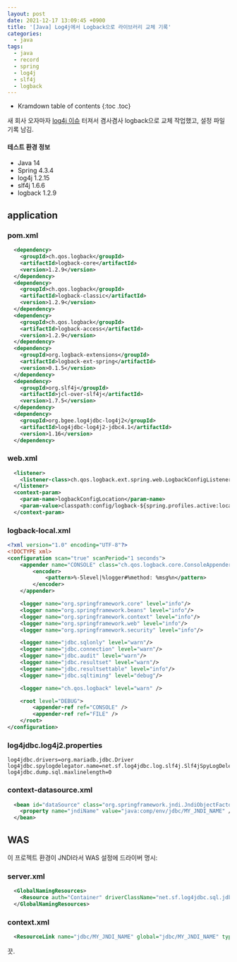 ```yaml
---
layout: post
date: 2021-12-17 13:09:45 +0900
title: '[Java] Log4j에서 Logback으로 라이브러리 교체 기록'
categories:
  - java
tags:
  - java
  - record
  - spring
  - log4j
  - slf4j
  - logback
---
```


* Kramdown table of contents
{:toc .toc}

새 회사 오자마자 [log4j 이슈](https://github.com/advisories/GHSA-jfh8-c2jp-5v3q) 터져서 겸사겸사 logback으로 교체 작업했고, 설정 파일 기록 남김.

#### 테스트 환경 정보

- Java 14
- Spring 4.3.4
- log4j 1.2.15
- slf4j 1.6.6
- logback 1.2.9


## application

### pom.xml

```xml
  <dependency>
    <groupId>ch.qos.logback</groupId>
    <artifactId>logback-core</artifactId>
    <version>1.2.9</version>
  </dependency>
  <dependency>
    <groupId>ch.qos.logback</groupId>
    <artifactId>logback-classic</artifactId>
    <version>1.2.9</version>
  </dependency>
  <dependency>
    <groupId>ch.qos.logback</groupId>
    <artifactId>logback-access</artifactId>
    <version>1.2.9</version>
  </dependency>
  <dependency>
    <groupId>org.logback-extensions</groupId>
    <artifactId>logback-ext-spring</artifactId>
    <version>0.1.5</version>
  </dependency>
  <dependency>
    <groupId>org.slf4j</groupId>
    <artifactId>jcl-over-slf4j</artifactId>
    <version>1.7.5</version>
  </dependency>
  <dependency>
    <groupId>org.bgee.log4jdbc-log4j2</groupId>
    <artifactId>log4jdbc-log4j2-jdbc4.1</artifactId>
    <version>1.16</version>
  </dependency>
```

### web.xml

```xml
  <listener>
    <listener-class>ch.qos.logback.ext.spring.web.LogbackConfigListener</listener-class>
  </listener>
  <context-param>
    <param-name>logbackConfigLocation</param-name>
    <param-value>classpath:config/logback-${spring.profiles.active:local}.xml</param-value>
  </context-param>
```

### logback-local.xml

```xml
<?xml version="1.0" encoding="UTF-8"?>
<!DOCTYPE xml>
<configuration scan="true" scanPeriod="1 seconds">
    <appender name="CONSOLE" class="ch.qos.logback.core.ConsoleAppender">
        <encoder>
            <pattern>%-5level|%logger#%method: %msg%n</pattern>
        </encoder>
    </appender>

    <logger name="org.springframework.core" level="info"/>
    <logger name="org.springframework.beans" level="info"/>
    <logger name="org.springframework.context" level="info"/>
    <logger name="org.springframework.web" level="info"/>
    <logger name="org.springframework.security" level="info"/>

    <logger name="jdbc.sqlonly" level="warn"/>
    <logger name="jdbc.connection" level="warn"/>
    <logger name="jdbc.audit" level="warn"/>
    <logger name="jdbc.resultset" level="warn"/>
    <logger name="jdbc.resultsettable" level="info"/>
    <logger name="jdbc.sqltiming" level="debug"/>

    <logger name="ch.qos.logback" level="warn" />

    <root level="DEBUG">
        <appender-ref ref="CONSOLE" />
        <appender-ref ref="FILE" />
    </root>
</configuration>
```

### log4jdbc.log4j2.properties

```
log4jdbc.drivers=org.mariadb.jdbc.Driver
log4jdbc.spylogdelegator.name=net.sf.log4jdbc.log.slf4j.Slf4jSpyLogDelegator
log4jdbc.dump.sql.maxlinelength=0
```

### context-datasource.xml

```xml
  <bean id="dataSource" class="org.springframework.jndi.JndiObjectFactoryBean">
    <property name="jndiName" value="java:comp/env/jdbc/MY_JNDI_NAME" />
  </bean>
```


## WAS

이 프로젝트 환경이 JNDI라서 WAS 설정에 드라이버 명시:

### server.xml

```xml
  <GlobalNamingResources>
    <Resource auth="Container" driverClassName="net.sf.log4jdbc.sql.jdbcapi.DriverSpy" name="jdbc/MY_JNDI_NAME" password="PSWD" type="javax.sql.DataSource" url="jdbc:log4jdbc:mariadb://IP_ADDRESS_OR_DOMAIN:3306/DATABASE_NAME" username="USER_NAME"/>
  </GlobalNamingResources>
```

### context.xml

```xml
  <ResourceLink name="jdbc/MY_JNDI_NAME" global="jdbc/MY_JNDI_NAME" type="javax.sql.DataSource" />
```

끗.
